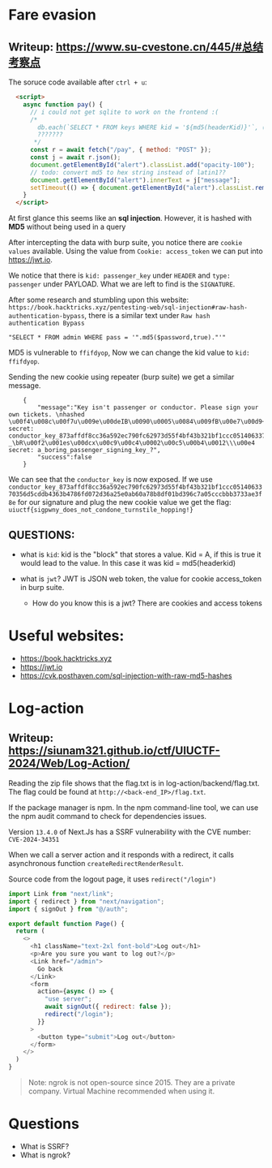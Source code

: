 # Fare evasion 

## Writeup: https://www.su-cvestone.cn/445/#总结考察点

The soruce code available after `ctrl + u`:

```html
  <script>
    async function pay() {
      // i could not get sqlite to work on the frontend :(
      /*
        db.each(`SELECT * FROM keys WHERE kid = '${md5(headerKid)}'`, (err, row) => {
        ???????
       */
      const r = await fetch("/pay", { method: "POST" });
      const j = await r.json();
      document.getElementById("alert").classList.add("opacity-100");
      // todo: convert md5 to hex string instead of latin1??
      document.getElementById("alert").innerText = j["message"];
      setTimeout(() => { document.getElementById("alert").classList.remove("opacity-100") }, 5000);
    }
  </script>
```
At first glance this seems like an **sql injection**. However, it is hashed with **MD5** without being used in a query

After intercepting the data with burp suite, you notice there are `cookie values` available. Using the value from `Cookie: access_token` we can put into https://jwt.io.

We notice that there is `kid: passenger_key` under `HEADER` and `type: passenger` under PAYLOAD. What we are left to find is the `SIGNATURE`.

After some research and stumbling upon this website: `https://book.hacktricks.xyz/pentesting-web/sql-injection#raw-hash-authentication-bypass`, there is a similar text under `Raw hash authentication Bypass` 

```
"SELECT * FROM admin WHERE pass = '".md5($password,true)."'"
```

MD5 is vulnerable to `ffifdyop`, Now we can change the kid value to `kid: ffifdyop`.

Sending the new cookie using repeater (burp suite) we get a similar message. 

```
    {
        "message":"Key isn't passenger or conductor. Please sign your own tickets. \nhashed \u00f4\u008c\u00f7u\u009e\u00deIB\u0090\u0005\u0084\u009fB\u00e7\u00d9+ secret: conductor_key_873affdf8cc36a592ec790fc62973d55f4bf43b321bf1ccc0514063370356d5cddb4363b4786fd072d36a25e0ab60a78b8df01bd396c7a05cccbbb3733ae3f8e\nhashed _\bR\u00f2\u001es\u00dcx\u00c9\u00c4\u0002\u00c5\u00b4\u0012\\\u00e4 secret: a_boring_passenger_signing_key_?",
        "success":false
    }

```

We can see that the `conductor_key` is now exposed. If we use `conductor_key_873affdf8cc36a592ec790fc62973d55f4bf43b321bf1ccc0514063370356d5cddb4363b4786fd072d36a25e0ab60a78b8df01bd396c7a05cccbbb3733ae3f8e` for our signature and plug the new cookie value we get the flag: `uiuctf{sigpwny_does_not_condone_turnstile_hopping!}`


## QUESTIONS: 

- what is `kid`: 
    kid is the "block" that stores a value. Kid = A, if this is true it would lead to the value. In this case it was kid = md5(headerkid)

- what is `jwt`?
    JWT is JSON web token, the value for cookie access_token in burp suite. 
  - How do you know this is a jwt?
        There are cookies and access tokens

# Useful websites: 
 - https://book.hacktricks.xyz
 - https://jwt.io
 - https://cvk.posthaven.com/sql-injection-with-raw-md5-hashes

# Log-action 

## Writeup: https://siunam321.github.io/ctf/UIUCTF-2024/Web/Log-Action/

Reading the zip file shows that the flag.txt is in log-action/backend/flag.txt. The flag could be found at `http://<back-end_IP>/flag.txt`.

If the package manager is npm. In the npm command-line tool, we can use the npm audit command to check for dependencies issues. 

Version `13.4.0` of Next.Js has a SSRF vulnerability with the CVE number: `CVE-2024-34351`

When we call a server action and it responds with a redirect, it calls asynchronous function `createRedirectRenderResult`.

Source code from the logout page, it uses `redirect("/login")`

```javascript
import Link from "next/link";
import { redirect } from "next/navigation";
import { signOut } from "@/auth";

export default function Page() {
  return (
    <>
      <h1 className="text-2xl font-bold">Log out</h1>
      <p>Are you sure you want to log out?</p>
      <Link href="/admin">
        Go back
      </Link>
      <form
        action={async () => {
          "use server";
          await signOut({ redirect: false });
          redirect("/login");
        }}
      >
        <button type="submit">Log out</button>
      </form>
    </>
  )
}
```

> Note: ngrok is not open-source since 2015. They are a private company. Virtual Machine recommended when using it. 

# Questions

- What is SSRF?
- What is ngrok?
